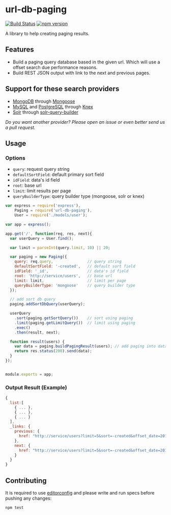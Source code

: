 # url-db-paging

[![Build Status](https://travis-ci.org/bravi-software/url-db-paging.svg?branch=master)](https://travis-ci.org/bravi-software/url-db-paging)
[![npm version](https://badge.fury.io/js/url-db-paging.svg)](http://badge.fury.io/js/url-db-paging)

A library to help creating paging results.

## Features

- Build a paging query database based in the given url. Which will use a offset search due performance reasons.
- Build REST JSON output with link to the next and previous pages.

## Support for these search providers

- [MongoDB](https://www.mongodb.org/) through [Mongoose](http://mongoosejs.com/)
- [MySQL](https://www.mysql.com/) and [PostgreSQL](http://www.postgresql.org/) through [Knex](http://knexjs.org/)
- [Solr](http://lucene.apache.org/solr/) through [solr-query-builder](https://github.com/maxcnunes/solr-query-builder)

*Do you want another provider? Please open an issue or even better send us a pull request.*

## Usage

### Options

- `query`: request query string
- `defaultSortField`: default primary sort field
- `idField`: data's id field
- `root`: base url
- `limit`: limit results per page
- `queryBuilderType`: query builder type (mongoose, solr or knex)

```js
var express = require('express'),
    Paging = require('url-db-paging'),
    User = require('./models/user');

var app = express();

app.get('/', function(req, res, next){
  var userQuery = User.find();

  var limit = parseInt(query.limit, 10) || 20;

  var paging = new Paging({
    query: req.query,               // query string
    defaultSortField: '-created',   // default sort field
    idField: '_id',                 // data's id field
    root: 'http://service/users',   // base url
    limit: limit,                   // limit per page
    queryBuilderType: 'mongoose'    // query builder type
  });

  // add sort db query
  paging.addSortDbQuery(userQuery);

  userQuery
    .sort(paging.getSortQuery())    // sort using paging
    .limit(paging.getLimitQuery())  // limit using paging
    .exec()
    .then(result, next);

  function result(users) {
    var data = paging.buildPagingResult(users); // add paging into data result
    return res.status(200).send(data);
  }
});


module.exports = app;
```

### Output Result (Example)

```js
{
  list:[
    { ... },
    { ... },
    { ... }
  ],
  _links: {
    previous: {
      href: "http://service/users?limit=5&sort=-created&offset_date=2014-07-31T12%3A05%3A24.865Z&offset_id=53da3104d14bdb2500cc203d&dir=backward"
    },
    next: {
      href: "http://service/users?limit=5&sort=-created&offset_date=2014-07-31T12%3A05%3A24.854Z&offset_id=53da3104d14bdb2500cc2035&dir=forward"
    }
  }
}
```

## Contributing

It is required to use [editorconfig](http://editorconfig.org/) and please write and run specs before pushing any changes:

```js
npm test
```
